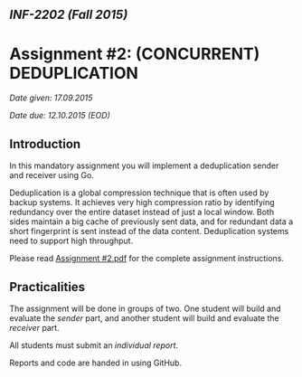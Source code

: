 ## _INF-2202 (Fall 2015)_
# Assignment #2: (CONCURRENT) DEDUPLICATION

_Date given: 17.09.2015_

_Date due: 12.10.2015 (EOD)_


## Introduction

In this mandatory assignment you will implement a deduplication sender and receiver using Go.

Deduplication is a global compression technique that is often used by backup systems. It achieves very high compression ratio by identifying redundancy over the entire dataset instead of just a local window. Both sides maintain a big cache of previously sent data, and for redundant data a short fingerprint is sent instead of the data content. Deduplication systems need to support high throughput.

Please read [Assignment \#2.pdf](https://github.com/uit-inf-2202/assignment-2/raw/master/Assignment%20%232.pdf) for the complete assignment instructions.

## Practicalities

The assignment will be done in groups of two. One student will build and evaluate the _sender_ part, and another student will build and evaluate the _receiver_ part.

All students must submit an _individual report_.

Reports and code are handed in using GitHub.
